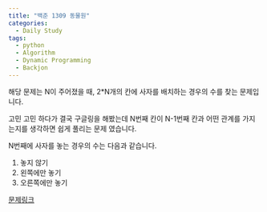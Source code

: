 ```yaml
---
title: "백준 1309 동물원"
categories:
  - Daily Study
tags:
  - python
  - Algorithm
  - Dynamic Programming
  - Backjon
---
```


해당 문제는 N이 주어졌을 때, 2*N개의 칸에 사자를 배치하는 경우의 수를 찾는 문제입니다.

 고민 고민 하다가 결국 구글링을 해봤는데 N번째 칸이 N-1번째 칸과 어떤 관계를 가지는지를 생각하면 쉽게 풀리는 문제 였습니다.


N번째에 사자를 놓는 경우의 수는 다음과 같습니다.
1. 놓지 않기
2. 왼쪽에만 놓기
3. 오른쪽에만 놓기


[문제링크](https://www.acmicpc.net/problem/1309)


<script src="https://gist.github.com/voka/26574598975e7588a4829dafa24fe7ea.js"></script>